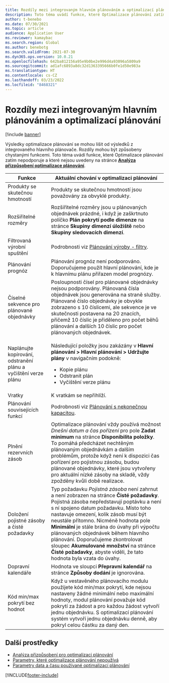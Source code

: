 ```yaml
---
title: Rozdíly mezi integrovaným hlavním plánováním a optimalizací plánování
description: Toto téma uvádí funkce, které Optimalizace plánování zatím nepodporuje a které nejsou uvedeny na stránce Analýza přizpůsobení optimalizace plánování.
author: t-benebo
ms.date: 07/30/2021
ms.topic: article
audience: Application User
ms.reviewer: kamaybac
ms.search.region: Global
ms.author: benebotg
ms.search.validFrom: 2021-07-30
ms.dyn365.ops.version: 10.0.21
ms.openlocfilehash: 642ba812156a95e9b0be2e996d4a93096a5809a9
ms.sourcegitcommit: ad1afc6893a8dc32d1363395666b0fe1d50e983a
ms.translationtype: HT
ms.contentlocale: cs-CZ
ms.lasthandoff: 03/23/2022
ms.locfileid: "8468321"
---
```

# <a name="differences-between-built-in-master-planning-and-planning-optimization"></a>Rozdíly mezi integrovaným hlavním plánováním a optimalizací plánování

[!include [banner](../../includes/banner.md)]

Výsledky optimalizace plánování se mohou lišit od výsledků z integrovaného hlavního plánovače. Rozdíly mohou být způsobeny chystanými funkcemi. Toto téma uvádí funkce, které Optimalizace plánování zatím nepodporuje a které nejsou uvedeny na stránce **[Analýza přizpůsobení optimalizace plánování](planning-optimization-fit-analysis.md)**.

| Funkce | Aktuální chování v optimalizaci plánování |
|---|---|
| Produkty se skutečnou hmotností | Produkty se skutečnou hmotností jsou považovány za obvyklé produkty.|
| Rozšiřitelné rozměry | Rozšiřitelné rozměry jsou u plánovaných objednávek prázdné, i když je zaškrtnuto políčko **Plán pokrytí podle dimenze** na stránce **Skupiny dimenzí úložiště** nebo **Skupiny sledovacích dimenzí**. |
| Filtrovaná výrobní spuštění | Podrobnosti viz [Plánování výroby - filtry](production-planning.md#filters). |
| Plánování prognóz | Plánování prognóz není podporováno. Doporučujeme použít hlavní plánování, kde je k hlavnímu plánu přiřazen model prognózy. |
| Číselné sekvence pro plánované objednávky | Posloupnosti čísel pro plánované objednávky nejsou podporovány. Plánovaná čísla objednávek jsou generována na straně služby. Plánované číslo objednávky je obvykle zobrazeno s 10 číslicemi, ale sekvence je ve skutečnosti postavena na 20 znacích, přičemž 10 číslic je přiděleno pro počet běhů plánování a dalších 10 číslic pro počet plánovaných objednávek. |
| Naplánujte kopírování, odstranění plánu a vyčištění verze plánu | <p>Následující položky jsou zakázány v **Hlavní plánování \> Hlavní plánování \> Udržujte plány** v navigačním podokně:</p><ul><li>Kopie plánu</li><li>Odstranit plán</li><li>Vyčištění verze plánu</li></ul> |
| Vratky | K vratkám se nepřihlíží. |
| Plánování souvisejících funkcí | Podrobnosti viz [Plánování s nekonečnou kapacitou](infinite-capacity-planning.md#limitations). |
| Plnění rezervních zásob | Optimalizace plánování vždy používá možnost *Dnešní datum a čas pořízení* pro pole **Zadat minimum** na stránce **Disponibilita položky**. To pomáhá předcházet nechtěným plánovaným objednávkám a dalším problémům, protože když není k dispozici čas pořízení pro pojistnou zásobu, budou plánované objednávky, které jsou vytvořeny pro aktuální nízké zásoby na skladě, vždy zpožděny kvůli době realizace. |
| Doložení pojistné zásoby a čisté požadavky | Typ požadavku *Pojistná zásoba* není zahrnut a není zobrazen na stránce **Čisté požadavky**. Pojistná zásoba nepředstavují poptávku a není s ní spojeno datum požadavku. Místo toho nastavuje omezení, kolik zásob musí být neustále přítomno. Nicméně hodnota pole **Minimální** je stále brána do úvahy při výpočtu plánovaných objednávek během hlavního plánování. Doporučujeme zkontrolovat sloupec **Akumulované množství** na stránce **Čisté požadavky**, abyste viděli, že tato hodnota byla vzata do úvahy. |
| Dopravní kalendáře | Hodnota ve sloupci **Přepravní kalendář** na stránce **Způsoby dodání** je ignorována. |
| Kód min/max pokrytí bez hodnot| Když u vestavěného plánovacího modulu použijete kód min/max pokrytí, kde nejsou nastaveny žádné minimální nebo maximální hodnoty, modul plánování považuje kód pokrytí za žádost a pro každou žádost vytvoří jednu objednávku. S optimalizací plánování systém vytvoří jednu objednávku denně, aby pokryl celou částku za daný den.  |

## <a name="additional-resources"></a>Další prostředky

- [Analýza přizpůsobení pro optimalizaci plánování](planning-optimization-fit-analysis.md)
- [Parametry, které optimalizace plánování nepoužívá](not-used-parameters.md)
- [Parametry data a času používané optimalizací plánování](date-time-used.md)

[!INCLUDE[footer-include](../../../includes/footer-banner.md)]
